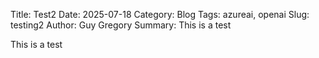Title: Test2
Date: 2025-07-18
Category: Blog
Tags: azureai, openai
Slug: testing2
Author: Guy Gregory
Summary: This is a test

This is a test
